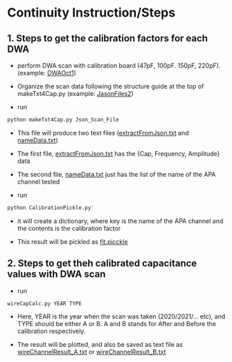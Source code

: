 # Continuity Instruction/Steps 

## 1. Steps to get the calibration factors for each DWA
* perform DWA scan with calibration board (47pF, 100pF. 150pF, 220pF). (example: [DWAOct1](https://github.com/dunewires/ElectricalMethod/tree/development/Continuity/continuityScan))

* Organize the scan data following the structure guide at the top of makeTxt4Cap.py (example: [JasonFiles2](https://github.com/dunewires/ElectricalMethod/tree/development/Continuity/JsonFiles2)) 

* run 
```bash
python makeTxt4Cap.py Json_Scan_File
```

* This file will produce two text files ([extractFromJson.txt](https://github.com/dunewires/ElectricalMethod/blob/development/Continuity/extractFromJson.txt) and [nameData.txt](https://github.com/dunewires/ElectricalMethod/blob/development/Continuity/nameData.txt))

* The first file, [extractFromJson.txt](https://github.com/dunewires/ElectricalMethod/blob/development/Continuity/extractFromJson.txt) has the {Cap, Frequency, Amplitude} data 

* The second file, [nameData.txt](https://github.com/dunewires/ElectricalMethod/blob/development/Continuity/nameData.txt) just has the list of the name of the APA channel tested 

* run 
```bash
python CalibrationPickle.py' 
```

* it will create a dictionary, where key is the name of the APA channel and the contents is the calibration factor

* This result will be pickled as [fit.picckle](https://github.com/dunewires/ElectricalMethod/blob/development/Continuity/fit.pickle)

## 2. Steps to get theh calibrated capacitance values with DWA scan 
* run 
```bash
wireCapCalc.py YEAR TYPE
```

* Here, YEAR is the year when the scan was taken (2020/2021/... etc), and TYPE should be either A or B. A and B stands for After and Before the calibration respectively. 

* The result will be plotted, and also be saved as text file as  [wireChannelResult_A.txt](https://github.com/dunewires/ElectricalMethod/blob/development/Continuity/wireChannelResult_A.txt) or [wireChannelResult_B.txt](https://github.com/dunewires/ElectricalMethod/blob/development/Continuity/wireChannelResult_B.txt)
 
